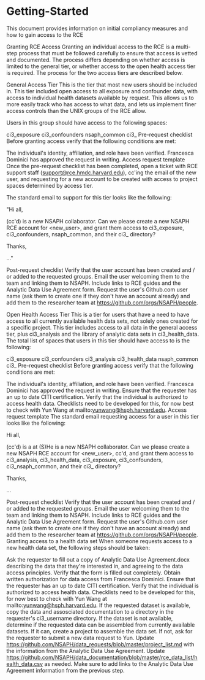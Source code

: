 # Getting-Started
This document provides information on initial compliancy measures and how to gain access to the RCE 

Granting RCE Access
Granting an individual access to the RCE is a multi-step process that must be followed carefully to ensure that access is vetted and documented. The process differs depending on whether access is limited to the general tier, or whether access to the open health access tier is required. The process for the two access tiers are described below.

General Access Tier
This is the tier that most new users should be included in. This tier included open access to all exposure and confounder data, with access to individual health datasets available by request. This allows us to more easily track who has access to what data, and lets us implement finer access controls than the UNIX groups of the RCE allow.

Users in this group should have access to the following spaces:

ci3_exposure
ci3_confounders
nsaph_common
ci3_<username>
Pre-request checklist
Before granting access verify that the following conditions are met:

 The individual's identity, affiliation, and role have been verified.
 Francesca Dominici has approved the request in writing.
Access request template
Once the pre-request checklist has been completed, open a ticket with RCE support staff (support@rce.hmdc.harvard.edu), cc'ing the email of the new user, and requesting for a new account to be created with access to project spaces determined by access tier.

The standard email to support for this tier looks like the following:

"Hi all,

(cc'd) is a new NSAPH collaborator. Can we please create a new NSAPH RCE account for <new_user>, and grant them access to ci3_exposure, ci3_confounders, nsaph_common, and their ci3_ directory?

Thanks,

..."

Post-request checklist
 Verify that the user account has been created and / or added to the requested groups.
 Email the user welcoming them to the team and linking them to NSAPH. Include links to RCE guides and the Analytic Data Use Agreement form.
 Request the user's Github.com user name (ask them to create one if they don't have an account already) and add them to the researcher team at https://github.com/orgs/NSAPH/people.
 
Open Health Access Tier
This is a tier for users that have a need to have access to all currently available health data sets, not solely ones created for a specific project. This tier includes access to all data in the general access tier, plus ci3_analysis and the library of analytic data sets in ci3_health_data. The total list of spaces that users in this tier should have access to is the following:

ci3_exposure
ci3_confounders
ci3_analysis
ci3_health_data
nsaph_common
ci3_<username>
Pre-request checklist
Before granting access verify that the following conditions are met:

 The individual's identity, affiliation, and role have been verified.
 Francesca Dominici has approved the request in writing.
 Ensure that the requester has an up to date CITI certification.
 Verify that the individual is authorized to access health data. Checklists need to be developed for this, for now best to check with Yun Wang at mailto:yunwang@hsph.harvard.edu.
Access request template
The standard email requesting access for a user in this tier looks like the following:

Hi all,

(cc'd) is a at (S)He is a new NSAPH collaborator. Can we please create a new NSAPH RCE account for <new_user>, cc'd, and grant them access to ci3_analysis, ci3_health_data, ci3_exposure, ci3_confounders, ci3_nsaph_common, and their ci3_ directory?

Thanks,

...

Post-request checklist
 Verify that the user account has been created and / or added to the requested groups.
 Email the user welcoming them to the team and linking them to NSAPH. Include links to RCE guides and the Analytic Data Use Agreement form.
 Request the user's Github.com user name (ask them to create one if they don't have an account already) and add them to the researcher team at https://github.com/orgs/NSAPH/people.
Granting access to a health data set
When someone requests access to a new health data set, the following steps should be taken:

 Ask the requester to fill out a copy of Analytic Data Use Agreement.docx describing the data that they're interested in, and agreeing to the data access principles. Verify that the form is filled out completely.
 Obtain written authorization for data access from Francesca Dominici.
 Ensure that the requester has an up to date CITI certification.
 Verify that the individual is authorized to access health data. Checklists need to be developed for this, for now best to check with Yun Wang at mailto:yunwang@hsph.harvard.edu.
 If the requested dataset is available, copy the data and assosciated documentation to a directory in the requester's ci3_username directory.
 If the dataset is not available, determine if the requested data can be assembled from currently available datasets. If it can, create a project to assemble the data set. If not, ask for the requester to submit a new data request to Yun.
 Update https://github.com/NSAPH/data_requests/blob/master/project_list.md with the information from the Analytic Data Use Agreement.
 Update https://github.com/NSAPH/data_documentation/blob/master/rce_data_list/health_data.csv as needed. Make sure to add links to the Analytic Data Use Agreement information from the previous step.
